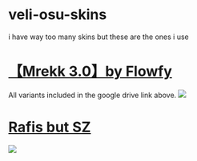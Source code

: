 # veli-osu-skins
i have way too many skins but these are the ones i use

# [【Mrekk 3.0】by Flowfy](https://drive.google.com/drive/folders/1H_KeIKxLPdFMkkehJIU4C_43kth-U9wk)
All variants included in the google drive link above.
![](https://i.imgur.com/FoMbCzw.png)

# [Rafis but SZ](https://mega.nz/file/nldlHYBa#oEZflF9oFj2BnmV4y5O2Jgp8wDd4aqvONfO029zWd3c)
![](https://i.imgur.com/JJzb9Jk.png)

